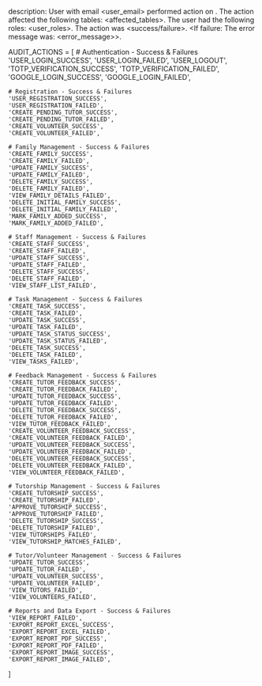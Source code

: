 description:
User <username> with email <user_email> performed action <action> on <timestamp>. The action affected the following tables: <affected_tables>. The user had the following roles: <user_roles>. The action was <success/failure>. <If failure: The error message was: <error_message>>.

AUDIT_ACTIONS = [
    # Authentication - Success & Failures
    'USER_LOGIN_SUCCESS',
    'USER_LOGIN_FAILED',
    'USER_LOGOUT',
    'TOTP_VERIFICATION_SUCCESS',
    'TOTP_VERIFICATION_FAILED',
    'GOOGLE_LOGIN_SUCCESS',
    'GOOGLE_LOGIN_FAILED',
    
    # Registration - Success & Failures
    'USER_REGISTRATION_SUCCESS',
    'USER_REGISTRATION_FAILED',
    'CREATE_PENDING_TUTOR_SUCCESS',
    'CREATE_PENDING_TUTOR_FAILED',
    'CREATE_VOLUNTEER_SUCCESS',
    'CREATE_VOLUNTEER_FAILED',

    # Family Management - Success & Failures
    'CREATE_FAMILY_SUCCESS',
    'CREATE_FAMILY_FAILED',
    'UPDATE_FAMILY_SUCCESS',
    'UPDATE_FAMILY_FAILED',
    'DELETE_FAMILY_SUCCESS',
    'DELETE_FAMILY_FAILED',
    'VIEW_FAMILY_DETAILS_FAILED',
    'DELETE_INITIAL_FAMILY_SUCCESS',
    'DELETE_INITIAL_FAMILY_FAILED',
    'MARK_FAMILY_ADDED_SUCCESS',
    'MARK_FAMILY_ADDED_FAILED',
    
    # Staff Management - Success & Failures
    'CREATE_STAFF_SUCCESS',
    'CREATE_STAFF_FAILED',
    'UPDATE_STAFF_SUCCESS',
    'UPDATE_STAFF_FAILED',
    'DELETE_STAFF_SUCCESS',
    'DELETE_STAFF_FAILED',
    'VIEW_STAFF_LIST_FAILED',
    
    # Task Management - Success & Failures
    'CREATE_TASK_SUCCESS',
    'CREATE_TASK_FAILED',
    'UPDATE_TASK_SUCCESS',
    'UPDATE_TASK_FAILED',
    'UPDATE_TASK_STATUS_SUCCESS',
    'UPDATE_TASK_STATUS_FAILED',
    'DELETE_TASK_SUCCESS',
    'DELETE_TASK_FAILED',
    'VIEW_TASKS_FAILED',
    
    # Feedback Management - Success & Failures
    'CREATE_TUTOR_FEEDBACK_SUCCESS',
    'CREATE_TUTOR_FEEDBACK_FAILED',
    'UPDATE_TUTOR_FEEDBACK_SUCCESS',
    'UPDATE_TUTOR_FEEDBACK_FAILED',
    'DELETE_TUTOR_FEEDBACK_SUCCESS',
    'DELETE_TUTOR_FEEDBACK_FAILED',
    'VIEW_TUTOR_FEEDBACK_FAILED',
    'CREATE_VOLUNTEER_FEEDBACK_SUCCESS',
    'CREATE_VOLUNTEER_FEEDBACK_FAILED',
    'UPDATE_VOLUNTEER_FEEDBACK_SUCCESS',
    'UPDATE_VOLUNTEER_FEEDBACK_FAILED',
    'DELETE_VOLUNTEER_FEEDBACK_SUCCESS',
    'DELETE_VOLUNTEER_FEEDBACK_FAILED',
    'VIEW_VOLUNTEER_FEEDBACK_FAILED',
    
    # Tutorship Management - Success & Failures
    'CREATE_TUTORSHIP_SUCCESS',
    'CREATE_TUTORSHIP_FAILED',
    'APPROVE_TUTORSHIP_SUCCESS',
    'APPROVE_TUTORSHIP_FAILED',
    'DELETE_TUTORSHIP_SUCCESS',
    'DELETE_TUTORSHIP_FAILED',
    'VIEW_TUTORSHIPS_FAILED',
    'VIEW_TUTORSHIP_MATCHES_FAILED',
    
    # Tutor/Volunteer Management - Success & Failures
    'UPDATE_TUTOR_SUCCESS',
    'UPDATE_TUTOR_FAILED',
    'UPDATE_VOLUNTEER_SUCCESS',
    'UPDATE_VOLUNTEER_FAILED',
    'VIEW_TUTORS_FAILED',
    'VIEW_VOLUNTEERS_FAILED',
    
    # Reports and Data Export - Success & Failures
    'VIEW_REPORT_FAILED',
    'EXPORT_REPORT_EXCEL_SUCCESS',
    'EXPORT_REPORT_EXCEL_FAILED',
    'EXPORT_REPORT_PDF_SUCCESS',
    'EXPORT_REPORT_PDF_FAILED',
    'EXPORT_REPORT_IMAGE_SUCCESS',
    'EXPORT_REPORT_IMAGE_FAILED',
]